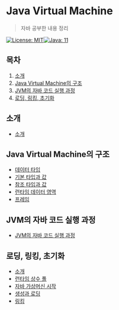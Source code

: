 # Java Virtual Machine

> 자바 공부한 내용 정리

[![License: MIT](https://img.shields.io/badge/License-MIT-yellow.svg)](https://opensource.org/licenses/MIT)[![Java: 11](https://img.shields.io/badge/Java-11-brightgreen)](https://docs.oracle.com/javase/specs/jvms/se11/html/index.html)

## 목차

1. [소개](#소개)
2. [Java Virtual Machine의 구조](#java-virtual-machine의-구조)
3. [JVM의 자바 코드 실행 과정](#jvm의-자바-코드-실행-과정)
4. [로딩, 링킹, 초기화](#로딩,-링킹,-초기화)

## 소개

- [소개](./01_Intruduction.md)

## Java Virtual Machine의 구조

- [데이터 타입](./02_StructureOfJVM/01_DataType.md)
- [기본 타입과 값](./02_StructureOfJVM/02_PrimitiveTypesAndValues.md)
- [참조 타입과 값](./02_StructureOfJVM/03_ReferenceTypesAndValues.md)
- [런타임 데이터 영역](./02_StructureOfJVM/04_Run-TimeDataAreas.md)
- [프레임](./02_StructureOfJVM/05_Frams.md)

## JVM의 자바 코드 실행 과정

- [JVM의 자바 코드 실행 과정](./03_ExecuteJavaCode)

## 로딩, 링킹, 초기화

- [소개](./05_LoadingLinkingAndInitializing/01_Overview.md)
- [런타임 상수 풀](./05_LoadingLinkingAndInitializing/02_TheRun-TimeConstantPool.md)
- [자바 가상머신 시작](./05_LoadingLinkingAndInitializing/03_JavaVirtualMachineStartup.md)
- [생성과 로딩](./05_LoadingLinkingAndInitializing/04_CreationAndLoading.md)
- [링킹](./05_LoadingLinkingAndInitializing/05_Linking.md)